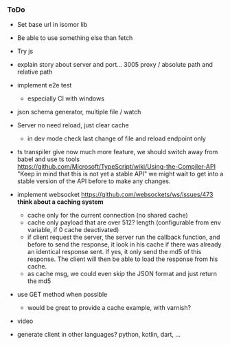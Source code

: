 ### ToDo

- Set base url in isomor lib
- Be able to use something else than fetch
- Try js
- explain story about server and port... 3005 proxy / absolute path and relative path
- implement e2e test
    - especially CI with windows

- json schema generator, multiple file / watch

- Server no need reload, just clear cache
    - in dev mode check last change of file and reload endpoint only

- ts transpiler give now much more feature, we should switch away from babel and use ts tools https://github.com/Microsoft/TypeScript/wiki/Using-the-Compiler-API
    "Keep in mind that this is not yet a stable API" we might wait to get into a stable version of the API
    before to make any changes.

- implement websocket
    https://github.com/websockets/ws/issues/473
    **think about a caching system**
    + cache only for the current connection (no shared cache)
    + cache only payload that are over 512? length (configurable from env variable, if 0 cache deactivated)
    + if client request the server, the server run the callback function, and before to send the response,
      it look in his cache if there was already an identical response sent. If yes, it only send the md5 of
      this response. The client will then be able to load the response from his cache.
    + as cache msg, we could even skip the JSON format and just return the md5

- use GET method when possible
    + would be great to provide a cache example, with varnish?

- video

- generate client in other languages? python, kotlin, dart, ...